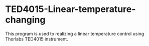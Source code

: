 # TED4015-Linear-temperature-changing
This program is used to realizing a linear temperature control using Thorlabs TED4015 instrument.
